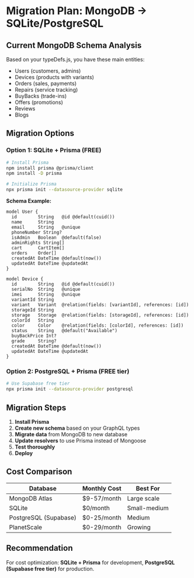 # Migration Plan: MongoDB → SQLite/PostgreSQL

## Current MongoDB Schema Analysis
Based on your typeDefs.js, you have these main entities:
- Users (customers, admins)
- Devices (products with variants)
- Orders (sales, payments)
- Repairs (service tracking)
- BuyBacks (trade-ins)
- Offers (promotions)
- Reviews
- Blogs

## Migration Options

### Option 1: SQLite + Prisma (FREE)
```bash
# Install Prisma
npm install prisma @prisma/client
npm install -D prisma

# Initialize Prisma
npx prisma init --datasource-provider sqlite
```

**Schema Example:**
```prisma
model User {
  id        String   @id @default(cuid())
  name      String
  email     String   @unique
  phoneNumber String?
  isAdmin   Boolean  @default(false)
  adminRights String[]
  cart      CartItem[]
  orders    Order[]
  createdAt DateTime @default(now())
  updatedAt DateTime @updatedAt
}

model Device {
  id        String   @id @default(cuid())
  serialNo  String   @unique
  imei      String   @unique
  variantId String
  variant   Variant  @relation(fields: [variantId], references: [id])
  storageId String
  storage   Storage  @relation(fields: [storageId], references: [id])
  colorId   String
  color     Color    @relation(fields: [colorId], references: [id])
  status    String   @default("Available")
  buyBackPrice Int?
  grade     String?
  createdAt DateTime @default(now())
  updatedAt DateTime @updatedAt
}
```

### Option 2: PostgreSQL + Prisma (FREE tier)
```bash
# Use Supabase free tier
npx prisma init --datasource-provider postgresql
```

## Migration Steps

1. **Install Prisma**
2. **Create new schema** based on your GraphQL types
3. **Migrate data** from MongoDB to new database
4. **Update resolvers** to use Prisma instead of Mongoose
5. **Test thoroughly**
6. **Deploy**

## Cost Comparison

| Database | Monthly Cost | Best For |
|----------|-------------|----------|
| MongoDB Atlas | $9-57/month | Large scale |
| SQLite | $0/month | Small-medium |
| PostgreSQL (Supabase) | $0-25/month | Medium |
| PlanetScale | $0-29/month | Growing |

## Recommendation
For cost optimization: **SQLite + Prisma** for development, **PostgreSQL (Supabase free tier)** for production.


